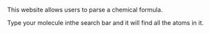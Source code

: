 This website allows users to parse a chemical formula.

Type your molecule inthe search bar and it will find all the atoms in it.